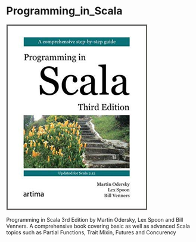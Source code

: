 # Programming_in_Scala

![](src/main/scala/Programming_in_Scala.jpg)

Programming in Scala 3rd Edition by Martin Odersky, Lex Spoon and Bill Venners. A comprehensive book covering basic as well as advanced Scala topics such as Partial Functions, Trait Mixin, Futures and Concurency
